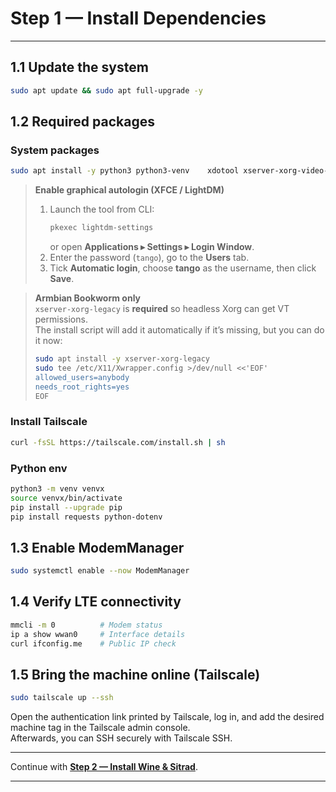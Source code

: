 
# Step 1 — Install Dependencies
---

## 1.1 Update the system
```bash
sudo apt update && sudo apt full-upgrade -y
```

## 1.2 Required packages

### System packages
```bash
sudo apt install -y python3 python3-venv    xdotool xserver-xorg-video-dummy    modemmanager network-manager curl    lightdm-settings
```

> **Enable graphical autologin (XFCE / LightDM)**
> 1. Launch the tool from CLI:  
>    ```bash
>    pkexec lightdm-settings
>    ```  
>    or open **Applications ▸ Settings ▸ Login Window**.
> 2. Enter the password (`tango`), go to the **Users** tab.  
> 3. Tick **Automatic login**, choose **tango** as the username, then click **Save**.

> **Armbian Bookworm only**  
> `xserver-xorg-legacy` is **required** so headless Xorg can get VT permissions.  
> The install script will add it automatically if it’s missing, but you can do it now:
> ```bash
> sudo apt install -y xserver-xorg-legacy
> sudo tee /etc/X11/Xwrapper.config >/dev/null <<'EOF'
> allowed_users=anybody
> needs_root_rights=yes
> EOF
> ```

### Install Tailscale
```bash
curl -fsSL https://tailscale.com/install.sh | sh
```

### Python env
```bash
python3 -m venv venvx
source venvx/bin/activate
pip install --upgrade pip
pip install requests python-dotenv
```

## 1.3 Enable ModemManager
```bash
sudo systemctl enable --now ModemManager
```

## 1.4 Verify LTE connectivity
```bash
mmcli -m 0          # Modem status
ip a show wwan0     # Interface details
curl ifconfig.me    # Public IP check
```

## 1.5 Bring the machine online (Tailscale)
```bash
sudo tailscale up --ssh
```
Open the authentication link printed by Tailscale, log in, and add the desired machine tag in the Tailscale admin console.  
Afterwards, you can SSH securely with Tailscale SSH.

---

Continue with **[Step 2 — Install Wine & Sitrad](install_sitrad.md)**.

---
